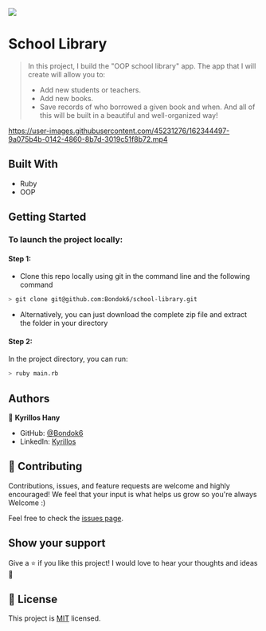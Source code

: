 ![](https://img.shields.io/badge/Microverse-blueviolet)

# School Library

> In this project, I build the "OOP school library" app. The app that I will create will allow you to:
>
> - Add new students or teachers.
> - Add new books.
> - Save records of who borrowed a given book and when.
>   And all of this will be built in a beautiful and well-organized way!


https://user-images.githubusercontent.com/45231276/162344497-9a075b4b-0142-4860-8b7d-3019c51f8b72.mp4


## Built With

- Ruby
- OOP

## Getting Started

### To launch the project locally:

#### Step 1:

- Clone this repo locally using git in the command line and the following command

```bash
> git clone git@github.com:Bondok6/school-library.git
```

- Alternatively, you can just download the complete zip file and extract the folder in your directory

#### Step 2:

In the project directory, you can run:

```bash
> ruby main.rb
```

## Authors

👤 **Kyrillos Hany**

- GitHub: [@Bondok6](https://github.com/Bondok6)
- LinkedIn: [Kyrillos](https://www.linkedin.com/in/kyrillos-hany/)

## 🤝 Contributing

Contributions, issues, and feature requests are welcome and highly encouraged!
We feel that your input is what helps us grow so you're always Welcome :)

Feel free to check the [issues page](../../issues/).

## Show your support

Give a ⭐️ if you like this project!
I would love to hear your thoughts and ideas 🖤

## 📝 License

This project is [MIT](./MIT.md) licensed.
